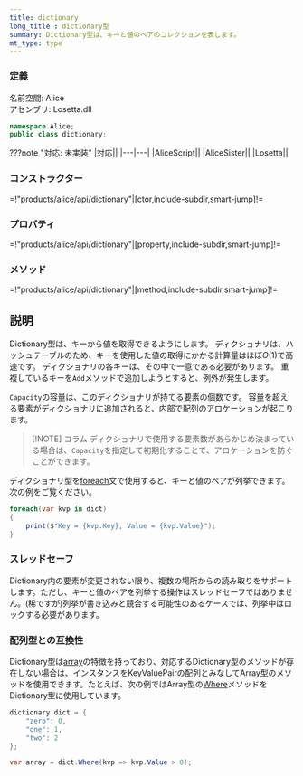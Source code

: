 ```yaml
---
title: dictionary
long_title : dictionary型
summary: Dictionary型は、キーと値のペアのコレクションを表します。
mt_type: type
---
```

### 定義
名前空間: Alice<br/>
アセンブリ: Losetta.dll

```cs title="AliceScript"
namespace Alice;
public class dictionary;
```

???note "対応: 未実装"
    |対応||
    |---|---|
    |AliceScript||
    |AliceSister||
    |Losetta||

### コンストラクター

=!"products/alice/api/dictionary"|[ctor,include-subdir,smart-jump]!=

### プロパティ

=!"products/alice/api/dictionary"|[property,include-subdir,smart-jump]!=

### メソッド

=!"products/alice/api/dictionary"|[method,include-subdir,smart-jump]!=

## 説明
Dictionary型は、キーから値を取得できるようにします。
ディクショナリは、ハッシュテーブルのため、キーを使用した値の取得にかかる計算量はほぼ$O(1)$で高速です。
ディクショナリの各キーは、その中で一意である必要があります。
重複しているキーを`Add`メソッドで追加しようとすると、例外が発生します。

`Capacity`の容量は、このディクショナリが持てる要素の個数です。
容量を超える要素がディクショナリに追加されると、内部で配列のアロケーションが起こります。

> [!NOTE] コラム
> ディクショナリで使用する要素数があらかじめ決まっている場合は、`Capacity`を指定して初期化することで、アロケーションを防ぐことができます。

ディクショナリ型を[foreach](../alice/foreach.md)文で使用すると、キーと値のペアが列挙できます。
次の例をご覧ください。

```cs title="AliceScript"
foreach(var kvp in dict)
{
    print($"Key = {kvp.Key}, Value = {kvp.Value}");
}
```

### スレッドセーフ
Dictionary内の要素が変更されない限り、複数の場所からの読み取りをサポートします。ただし、キーと値のペアを列挙する操作はスレッドセーフではありません。(稀ですが)列挙が書き込みと競合する可能性のあるケースでは、列挙中はロックする必要があります。

### 配列型との互換性
Dictionary型は[array](../array/index.md)の特徴を持っており、対応するDictionary型のメソッドが存在しない場合は、インスタンスをKeyValuePairの配列とみなしてArray型のメソッドを使用できます。たとえば、次の例ではArray型の[Where](../array/where.md)メソッドをDictionary型に使用しています。

```cs title="AliceScript"
dictionary dict = {
    "zero": 0,
    "one": 1,
    "two": 2
};

var array = dict.Where(kvp => kvp.Value > 0);
```
